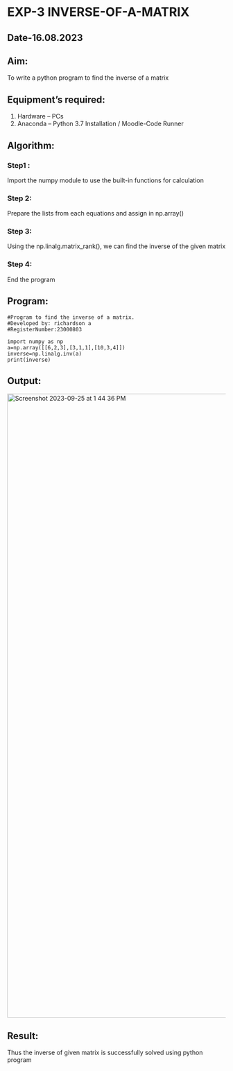 # EXP-3 INVERSE-OF-A-MATRIX
## Date-16.08.2023
## Aim:
To write a python program to find the inverse of a matrix
## Equipment’s required:
1. 	Hardware – PCs
2. 	Anaconda – Python 3.7 Installation / Moodle-Code Runner
## Algorithm:
### Step1 : 
Import the numpy module to use the built-in functions for calculation

### Step 2: 
Prepare the lists from each equations and assign in np.array()

### Step 3: 
Using the np.linalg.matrix_rank(), we can find the inverse of the given matrix

### Step 4: 
End the program

## Program:
```
#Program to find the inverse of a matrix.
#Developed by: richardson a 
#RegisterNumber:23000803

import numpy as np
a=np.array([[6,2,3],[3,1,1],[10,3,4]])
inverse=np.linalg.inv(a)
print(inverse)

```
## Output:

<img width="1440" alt="Screenshot 2023-09-25 at 1 44 36 PM" src="https://github.com/Richard01072002/INVERSE-OF-A-MATRIX/assets/141472248/ade7cd69-255f-48a6-aa2d-c558653a6b90">


## Result:
Thus the inverse of given matrix is successfully solved using python program

